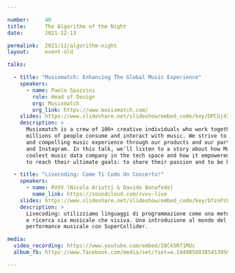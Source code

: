 ```yaml
---

number:     40
title:      The Algorithm of the Night
date:       2021-12-13

permalink:  2021/12/algorithm-night
layout:     event-old

talks:

  - title: "Musixmatch: Enhancing The Global Music Experience"
    speakers:
      - name: Paolo Spazzini
        role: Head of Design
        org: Musixmatch
        org_link: https://www.musixmatch.com/
    slides: https://www.slideshare.net/slideshow/embed_code/key/DPCGj43W9n86qT
    description: >
      Musixmatch is a crew of 100+ creative individuals who work together to impact the way
      millions of people consume and interact with music. We strive to create the most personal
      and compelling music experience through our products and our partners' ones, like Spotify
      and Instagram. In this talk, we’ll listen to a story about how Musixmatch has become the
      coolest music data company in the tech space and how it empowered music fans and creators
      to reach their ultimate goals: to share their passion and to be heard.

  - title: "Livecoding: Come Ti Codo Un Concerto!"
    speakers:
      - name: RVVV (Nicola Ariutti & Davide Bonafede)
        name_link: https://soundcloud.com/rvvv-live
    slides: https://www.slideshare.net/slideshow/embed_code/key/bfznPzFVdWmr1K
    description: >
      Livecoding: utilizziamo linguaggi di programmazione come una metodologia di improvvisazione
      e ricerca sia musicale che visiva. Una introduzione al mondo del livecoding seguita da una
      performance musicale con SuperCollider.

media:
  video_recording: https://www.youtube.com/embed/28CkSRf1MUc
  album_fb: https://www.facebook.com/media/set/?set=a.1949858838545395&type=3

---
```

